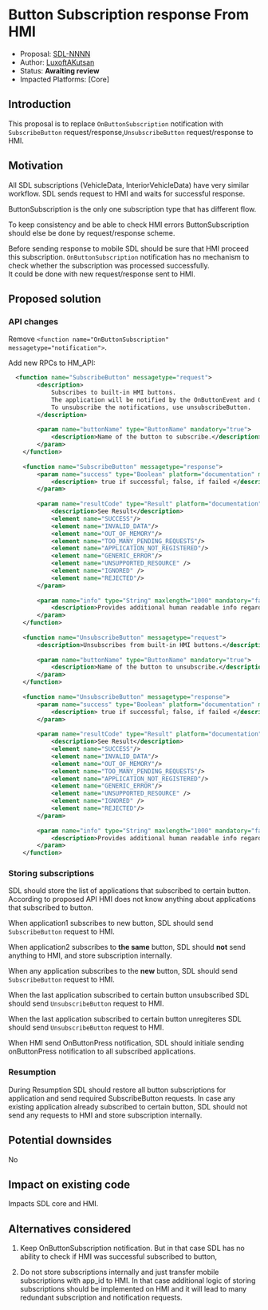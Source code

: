 # Button Subscription response From HMI

* Proposal: [SDL-NNNN](nnnn-button_subscription_response_from_hmi.md)
* Author: [LuxoftAKutsan](https://github.com/LuxoftAKutsan)
* Status: **Awaiting review**
* Impacted Platforms: [Core]

## Introduction
This proposal is to replace `OnButtonSubscription` notification
with `SubscribeButton` request/response,`UnsubscribeButton` request/response to HMI. 


## Motivation

All SDL subscriptions (VehicleData, InteriorVehicleData) have very similar workflow. 
SDL sends request to HMI and waits for successful response. 

ButtonSubscription is the only one subscription type that has different flow.  

To keep consistency and be able to check HMI errors ButtonSubscription should else be done by request/response scheme. 

Before sending response to mobile SDL should be sure that HMI proceed this subscription.
`OnButtonSubscription` notification has no mechanism to check whether the subscription was processed successfully.  
It could be done with new request/response sent to HMI.


## Proposed solution

### API changes

Remove `<function name="OnButtonSubscription" messagetype="notification">`. 

Add new RPCs to HM_API:
```xml
  <function name="SubscribeButton" messagetype="request">
        <description>
            Subscribes to built-in HMI buttons.
            The application will be notified by the OnButtonEvent and OnButtonPress.
            To unsubscribe the notifications, use unsubscribeButton.
        </description>
        
        <param name="buttonName" type="ButtonName" mandatory="true">
            <description>Name of the button to subscribe.</description>
        </param>
    </function>
    
    <function name="SubscribeButton" messagetype="response">
        <param name="success" type="Boolean" platform="documentation" mandatory="true">
            <description> true if successful; false, if failed </description>
        </param>
        
        <param name="resultCode" type="Result" platform="documentation" mandatory="true">
            <description>See Result</description>
            <element name="SUCCESS"/>
            <element name="INVALID_DATA"/>
            <element name="OUT_OF_MEMORY"/>
            <element name="TOO_MANY_PENDING_REQUESTS"/>
            <element name="APPLICATION_NOT_REGISTERED"/>
            <element name="GENERIC_ERROR"/>
            <element name="UNSUPPORTED_RESOURCE" />
            <element name="IGNORED" />
            <element name="REJECTED"/>
        </param>
        
        <param name="info" type="String" maxlength="1000" mandatory="false" platform="documentation">
            <description>Provides additional human readable info regarding the result.</description>
        </param>
    </function>
    
    <function name="UnsubscribeButton" messagetype="request">
        <description>Unsubscribes from built-in HMI buttons.</description>
        
        <param name="buttonName" type="ButtonName" mandatory="true">
            <description>Name of the button to unsubscribe.</description>
        </param>
    </function>
    
    <function name="UnsubscribeButton" messagetype="response">
        <param name="success" type="Boolean" platform="documentation" mandatory="true">
            <description> true if successful; false, if failed </description>
        </param>
        
        <param name="resultCode" type="Result" platform="documentation" mandatory="true">
            <description>See Result</description>
            <element name="SUCCESS"/>
            <element name="INVALID_DATA"/>
            <element name="OUT_OF_MEMORY"/>
            <element name="TOO_MANY_PENDING_REQUESTS"/>
            <element name="APPLICATION_NOT_REGISTERED"/>
            <element name="GENERIC_ERROR"/>
            <element name="UNSUPPORTED_RESOURCE" />
            <element name="IGNORED" />
            <element name="REJECTED"/>
        </param>
        
        <param name="info" type="String" maxlength="1000" mandatory="false" platform="documentation">
            <description>Provides additional human readable info regarding the result.</description>
        </param>
    </function>

```

### Storing subscriptions

SDL should store the list of applications that subscribed to certain button. 
According to proposed API HMI does not know anything about applications that subscribed to button.

When application1 subscribes to new button, SDL should send `SubscribeButton` request to HMI. 

When application2 subscribes to **the same** button, SDL should **not** send anything to HMI, and store subscription internally.

When any application subscribes to the **new** button, SDL should send `SubscribeButton` request to HMI. 

When the last application subscribed to certain button unsubscribed SDL should send `UnsubscribeButton` request to HMI. 

When the last application subscribed to certain button unregiteres SDL should send `UnsubscribeButton` request to HMI. 

When HMI send OnButtonPress notification, SDL should initiale sending onButtonPress notification to all subscribed applications.

### Resumption 

During Resumption SDL should restore all button subscriptions for application and send required SubscribeButton requests.
In case any existing application already subscribed to certain button,
SDL should not send any requests to HMI and store subscription internally.

## Potential downsides

No

## Impact on existing code

Impacts SDL core and HMI. 

## Alternatives considered
 1. Keep OnButtonSubscription notification. But in that case SDL has no ability to check if HMI was successful subscribed to button,
 
 2. Do not store subscriptions internally and just transfer mobile subscriptions with app_id to HMI. 
In that case additional logic of storing subscriptions should be implemented on HMI and it will lead to many redundant subscription and notification requests. 
